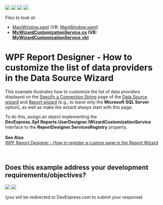<!-- default badges list -->
![](https://img.shields.io/endpoint?url=https://codecentral.devexpress.com/api/v1/VersionRange/128605251/17.1.3%2B)
[![](https://img.shields.io/badge/Open_in_DevExpress_Support_Center-FF7200?style=flat-square&logo=DevExpress&logoColor=white)](https://supportcenter.devexpress.com/ticket/details/T456882)
[![](https://img.shields.io/badge/📖_How_to_use_DevExpress_Examples-e9f6fc?style=flat-square)](https://docs.devexpress.com/GeneralInformation/403183)
[![](https://img.shields.io/badge/💬_Leave_Feedback-feecdd?style=flat-square)](#does-this-example-address-your-development-requirementsobjectives)
<!-- default badges end -->
<!-- default file list -->
*Files to look at*:

* [MainWindow.xaml](./CS/WpfReportDesigner_CustomizeWizard/MainWindow.xaml) (VB: [MainWindow.xaml](./VB/WpfReportDesigner_CustomizeWizard/MainWindow.xaml))
* **[MyWizardCustomizationService.cs](./CS/WpfReportDesigner_CustomizeWizard/MyWizardCustomizationService.cs) (VB: [MyWizardCustomizationService.vb](./VB/WpfReportDesigner_CustomizeWizard/MyWizardCustomizationService.vb))**
<!-- default file list end -->
# WPF Report Designer - How to customize the list of data providers in the Data Source Wizard


<p>This example illustrates how to customize the list of data providers displayed on the <a href="https://documentation.devexpress.com/#XtraReports/CustomDocument114853">Specify a Connection String</a> page of the <a href="https://documentation.devexpress.com/#XtraReports/CustomDocument115389">Data Source wizard</a> and <a href="https://documentation.devexpress.com/#XtraReports/CustomDocument115390">Report wizard</a> (e.g., to leave only the <strong>Microsoft SQL Server</strong> option), as well as make the wizard always start with this page.</p>
<p>To do this, assign an object implementing the <strong>DevExpress.Xpf.Reports.UserDesigner.IWizardCustomizationService</strong> interface to the <strong>ReportDesigner.ServicesRegistry</strong> property.<br><br><strong>See Also<br></strong><a href="https://www.devexpress.com/Support/Center/p/T600080">WPF Report Designer - How to register a custom page in the Report Wizard</a></p>

<br/>


<!-- feedback -->
## Does this example address your development requirements/objectives?

[<img src="https://www.devexpress.com/support/examples/i/yes-button.svg"/>](https://www.devexpress.com/support/examples/survey.xml?utm_source=github&utm_campaign=reporting-wpf-designer-data-provider-list&~~~was_helpful=yes) [<img src="https://www.devexpress.com/support/examples/i/no-button.svg"/>](https://www.devexpress.com/support/examples/survey.xml?utm_source=github&utm_campaign=reporting-wpf-designer-data-provider-list&~~~was_helpful=no)

(you will be redirected to DevExpress.com to submit your response)
<!-- feedback end -->
